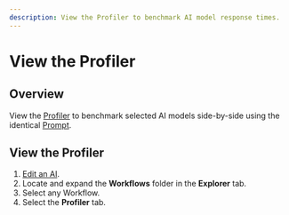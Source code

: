 ```yaml
---
description: View the Profiler to benchmark AI model response times.
---
```


# View the Profiler

## Overview

View the [Profiler](what-is-the-profiler.md) to benchmark selected AI models side-by-side using the identical [Prompt](../prompt-writing/what-is-a-prompt.md).

## View the Profiler

1. [Edit an AI](../manage-ais/edit-an-ai.md).
2. Locate and expand the **Workflows** folder in the **Explorer** tab.
3. Select any Workflow.
4. Select the **Profiler** tab.
